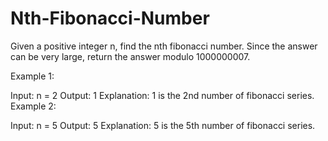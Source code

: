 # Nth-Fibonacci-Number

Given a positive integer n, find the nth fibonacci number. Since the answer can be very large, return the answer modulo 1000000007.

Example 1:

Input: n = 2
Output: 1
Explanation: 1 is the 2nd number
of fibonacci series.
Example 2:

Input: n = 5
Output: 5
Explanation: 5 is the 5th number
of fibonacci series.
